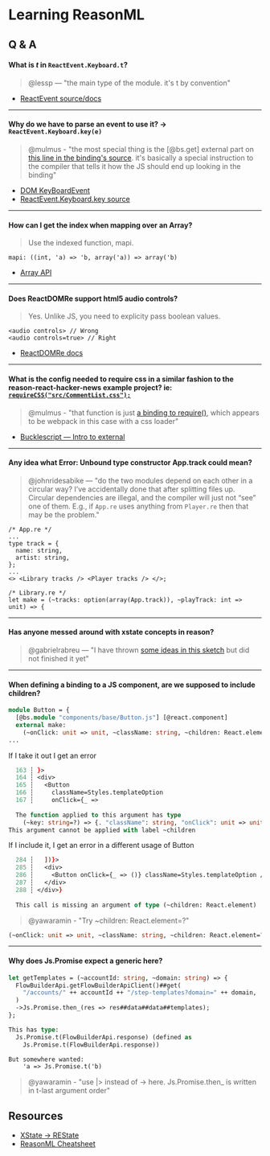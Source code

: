 # Learning ReasonML

## Q & A

#### What is _t_ in `ReactEvent.Keyboard.t`?

> @lessp — "the main type of the module. it's t by convention"

- [ReactEvent source/docs](https://github.com/reasonml/reason-react/blob/master/src/ReactEvent.rei)

<hr />

#### Why do we have to parse an event to use it? -> `ReactEvent.Keyboard.key(e)`

> @mulmus - "the most special thing is the [@bs.get] external part on [this line in the binding's source](https://github.com/reasonml/reason-react/blob/master/src/ReactEvent.re#L84). it's basically a special instruction to the compiler that tells it how the JS should end up looking in the binding"

- [DOM KeyBoardEvent](https://developer.mozilla.org/en-US/docs/Web/API/KeyboardEvent/KeyboardEvent)
- [ReactEvent.Keyboard.key source](https://github.com/reasonml/reason-react/blob/627a8a3a4d4e800f225c5757f66d0619b5fa8569/src/ReactEvent.rei#L137)

<hr />

#### How can I get the index when mapping over an Array?

> Use the indexed function, mapi.

```
mapi: ((int, 'a) => 'b, array('a)) => array('b)
```

- [Array API](https://reasonml.github.io/api/Array.html)

<hr />

#### Does ReactDOMRe support html5 audio controls?

> Yes. Unlike JS, you need to explicity pass boolean values.

```
<audio controls> // Wrong
<audio controls=true> // Right
```

- [ReactDOMRe docs](https://github.com/reasonml/reason-react/blob/master/src/ReactDOMRe.re)

<hr />

#### What is the config needed to require css in a similar fashion to the reason-react-hacker-news example project? ie: [`requireCSS("src/CommentList.css");`](https://github.com/reasonml-community/reason-react-hacker-news/blob/8ba4b7855e7c40cd5f2d575beb9a381c8f8ff7e5/src/CommentList.re#L5)

> @mulmus - "that function is just [a binding to require()](https://github.com/reasonml-community/reason-react-hacker-news/blob/8ba4b7855e7c40cd5f2d575beb9a381c8f8ff7e5/src/Utils.re#L1-L2), which appears to be webpack in this case with a css loader"

- [Bucklescript — Intro to external](https://bucklescript.github.io/docs/en/intro-to-external)

<hr />

#### Any idea what Error: Unbound type constructor App.track could mean?

> @johnridesabike — "do the two modules depend on each other in a circular way? I’ve accidentally done that after splitting files up. Circular dependencies are illegal, and the compiler will just not “see” one of them. E.g., if `App.re` uses anything from `Player.re` then that may be the problem."

```
/* App.re */
...
type track = {
  name: string,
  artist: string,
};
...
<> <Library tracks /> <Player tracks /> </>;
```

```
/* Library.re */
let make = (~tracks: option(array(App.track)), ~playTrack: int => unit) => {
```

<hr />

#### Has anyone messed around with xstate concepts in reason?

> @gabrielrabreu — "I have thrown [some ideas in this sketch](https://sketch.sh/s/IaSD7pEAjjt0SqYiE9chXs/) but did not finished it yet"

<hr />

#### When defining a binding to a JS component, are we supposed to include children?
```ocaml
module Button = {
  [@bs.module "components/base/Button.js"] [@react.component]
  external make:
    (~onClick: unit => unit, ~className: string, ~children: React.element) =>
...
```

If I take it out I get an error

```ocaml
  163 ┆ }>
  164 ┆ <div>
  165 ┆   <Button
  166 ┆     className=Styles.templateOption
  167 ┆     onClick={_ =>
  
  The function applied to this argument has type
    (~key: string=?) => {. "className": string, "onClick": unit => unit}
This argument cannot be applied with label ~children
```

If I include it, I get an error in a different usage of Button

```ocaml
  284 ┆   ])}>
  285 ┆   <div>
  286 ┆     <Button onClick={_ => ()} className=Styles.templateOption />
  287 ┆   </div>
  288 ┆ </div>}
  
  This call is missing an argument of type (~children: React.element)
```


> @yawaramin - "Try ~children: React.element=?"


```ocaml
(~onClick: unit => unit, ~className: string, ~children: React.element=?) =>
```

<hr />

#### Why does Js.Promise expect a generic here?
```ocaml
let getTemplates = (~accountId: string, ~domain: string) => {
  FlowBuilderApi.getFlowBuilderApiClient()##get(
    "/accounts/" ++ accountId ++ "/step-templates?domain=" ++ domain,
  )
  ->Js.Promise.then_(res => res##data##data##templates);
};
```
```ocaml
This has type:
  Js.Promise.t(FlowBuilderApi.response) (defined as
    Js.Promise.t(FlowBuilderApi.response))

But somewhere wanted:
    'a => Js.Promise.t('b)
```
> @yawaramin - "use |> instead of -> here. Js.Promise.then_ is written in t-last argument order"

## Resources

- [XState -> REState](https://sketch.sh/s/IaSD7pEAjjt0SqYiE9chXs/)
- [ReasonML Cheatsheet](https://github.com/arecvlohe/reasonml-cheat-sheet)
